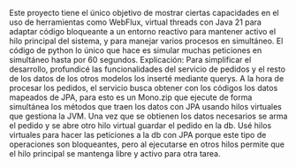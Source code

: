Este proyecto tiene el único objetivo de mostrar ciertas capacidades en el uso de herramientas como WebFlux,
virtual threads con Java 21 para adaptar código bloqueante a un entorno reactivo para mantener activo
el hilo principal del sistema, y para manejar varios procesos en simultáneo.
El código de python lo único que hace es simular muchas peticiones en simultáneo hasta por 60 segundos.
Explicación:
Para simplificar el desarrollo, profundicé las funcionalidades del servicio de pedidos y el resto de los datos
de los otros modelos los inserté mediante querys.
A la hora de procesar los pedidos, el servicio busca obtener con los códigos los datos mapeados de JPA, 
para esto es un Mono.zip que ejecute de forma simultánea los métodos que traen los datos con JPA usando hilos virtuales
que gestiona la JVM. Una vez que se obtienen los datos necesarios se arma el pedido y se abre otro hilo virtual
guardar el pedido en la db. Usé hilos virtuales para hacer las peticiones a la db con JPA porque este tipo
de operaciones son bloqueantes, pero al ejecutarse en otros hilos permite que el hilo principal se mantenga libre y activo para otra tarea.